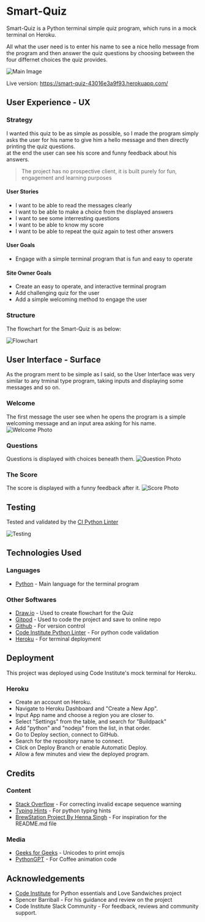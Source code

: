 # Smart-Quiz

Smart-Quiz is a Python terminal simple quiz program, which runs in a mock terminal on Heroku.

All what the user need is to enter his name to see a nice hello message from the program and then answer the quiz questions by choosing between the four differnet choices the quiz provides.

![Main Image](readme-content/mainPhoto.jpeg)

Live version: https://smart-quiz-43016e3a9f93.herokuapp.com/

## User Experience - UX

### Strategy

I wanted this quiz to be as simple as possible, so I made the program simply asks the user for his name to give him a hello message and then directly printing the quiz questions.<br>
at the end the user can see his score and funny feedback about his answers.

> The project has no prospective client, it is built purely for fun, engagement and learning purposes

#### User Stories
- I want to be able to read the messages clearly
- I want to be able to make a choice from the displayed answers
- I want to see some interresting questions
- I want to be able to know my score
- I want to be able to repeat the quiz again to test other answers

#### User Goals
- Engage with a simple terminal program that is fun and easy to operate

#### Site Owner Goals
- Create an easy to operate, and interactive terminal program
- Add challenging quiz for the user
- Add a simple welcoming method to engage the user

### Structure

The flowchart for the Smart-Quiz is as below:

![Flowchart](readme-content/FlowChart.svg)

## User Interface - Surface

As the program ment to be simple as I said, so the User Interface was very similar to any trminal type program, taking inputs and displaying some messages and so on.

### Welcome 
The first message the user see when he opens the program is a simple welcoming message and an input area asking for his name.
![Welcome Photo](readme-content/mainPhoto.jpeg)

### Questions
Questions is displayed with choices beneath them.
![Question Photo](readme-content/QuestionPhoto.jpeg)

### The Score
The score is displayed with a funny feedback after it.
![Score Photo](readme-content/scorePhoto.jpeg)

## Testing

Tested and validated by the [CI Python Linter](https://pep8ci.herokuapp.com/)

![Testing](readme-content/testingPhoto.jpeg)

## Technologies Used

### Languages

- [Python](https://www.python.org/) - Main language for the terminal program

### Other Softwares

- [Draw.io](https://app.diagrams.net/) - Used to create flowchart for the Quiz
- [Gitpod](https://www.gitpod.io/#get-started) - Used to code the project and save to online repo
- [Github](https://github.com/) - For version control
- [Code Institute Python Linter](https://pep8ci.herokuapp.com/) - For python code validation
- [Heroku](https://id.heroku.com/login) - For terminal deployment


## Deployment

This project was deployed using Code Institute's mock terminal for Heroku.

### Heroku 

- Create an account on Heroku.
- Navigate to Heroku Dashboard and "Create a New App".
- Input App name and choose a region you are closer to.
- Select "Settings" from the table, and search for "Buildpack"
- Add "python" and "nodejs" from the list, in that order.
- Go to Deploy section, connect to GitHub.
- Search for the repository name to connect.
- Click on Deploy Branch or enable Automatic Deploy.
- Allow a few minutes and view the deployed program.

## Credits

### Content

- [Stack Overflow](https://stackoverflow.com/questions/52335970/how-to-fix-syntaxwarning-invalid-escape-sequence-in-python) - For correcting invalid excape sequence warning
- [Typing Hints](https://docs.python.org/3/library/typing.html) - For python typing hints
- [BrewStation Project By Henna Singh](https://github.com/hennasingh/BrewStation) - For inspiration for the README.md file

### Media
- [Geeks for Geeks](https://www.geeksforgeeks.org/python-program-to-print-emojis/) - Unicodes to print emojis
- [PythonGPT](https://openai.com/chatgpt/) - For Coffee animation code


## Acknowledgements
- [Code Institute](https://codeinstitute.net/) for Python essentials and Love Sandwiches project
- Spencer Barriball  - For his guidance and review on the project
- Code Institute Slack Community - For feedback, reviews and community support.